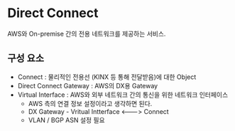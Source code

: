 # Direct Connect
AWS와 On-premise 간의 전용 네트워크를 제공하는 서비스.
</br>

## 구성 요소
* Connect : 물리적인 전용선 (KINX 등 통해 전달받음)에 대한 Object
* Direct Connect Gateway : AWS의 DX용 Gateway
* Virtual Interface : AWS와 외부 네트워크 간의 통신을 위한 네트워크 인터페이스
    * AWS 측의 연결 정보 설정이라고 생각하면 된다.
    * DX Gateway - Vritual Intterface <---> Connect
    * VLAN / BGP ASN 설정 필요
